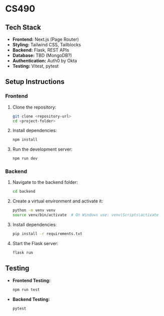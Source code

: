 # **CS490**

## **Tech Stack**

- **Frontend:** Next.js (Page Router)  
- **Styling:** Tailwind CSS, Tailblocks  
- **Backend:** Flask, REST APIs  
- **Database:** TBD (MongoDB?)  
- **Authentication:** Auth0 by Okta  
- **Testing:** Vitest, pytest  

## **Setup Instructions**

### **Frontend**
1. Clone the repository:
   ```sh
   git clone <repository-url>
   cd <project-folder>
   ```
2. Install dependencies:
   ```sh
   npm install
   ```
3. Run the development server:
   ```sh
   npm run dev
   ```

### **Backend**
1. Navigate to the backend folder:
   ```sh
   cd backend
   ```
2. Create a virtual environment and activate it:
   ```sh
   python -m venv venv
   source venv/bin/activate  # On Windows use: venv\Scripts\activate
   ```
3. Install dependencies:
   ```sh
   pip install -r requirements.txt
   ```
4. Start the Flask server:
   ```sh
   flask run
   ```

## **Testing**
- **Frontend Testing:**
  ```sh
  npm run test
  ```
- **Backend Testing:**
  ```sh
  pytest
  ```
